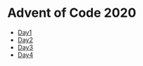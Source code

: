 # Advent of Code 2020

+ [Day1](https://github.com/r0f1/adventofcode2020/tree/master/day01)
+ [Day2](https://github.com/r0f1/adventofcode2020/tree/master/day02)
+ [Day3](https://github.com/r0f1/adventofcode2020/tree/master/day03)
+ [Day4](https://github.com/r0f1/adventofcode2020/tree/master/day04)
